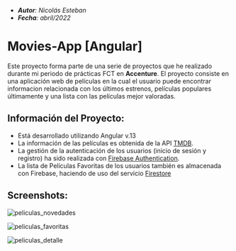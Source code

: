 - _**Autor**: Nicolás Esteban_
- _**Fecha**: abril/2022_


# Movies-App [Angular]
Este proyecto forma parte de una serie de proyectos que he realizado durante mi periodo de prácticas FCT en **Accenture**.
El proyecto consiste en una aplicación web de películas en la cual el usuario puede encontrar informacion relacionada con los últimos estrenos, películas populares últimamente y una lista con las películas mejor valoradas.

## Información del Proyecto:
- Está desarrollado utilizando Angular v.13
- La información de las películas es obtenida de la API [TMDB](themoviedb.org).
- La gestión de la autenticación de los usuarios (inicio de sesión y registro) ha sido realizada con [Firebase Authentication](https://firebase.google.com).
- La lista de Películas Favoritas de los usuarios también es almacenada con Firebase, haciendo de uso del servicio [Firestore](https://firebase.google.com)

## Screenshots:

![peliculas_novedades](https://user-images.githubusercontent.com/43449804/168979674-3eaada53-e68f-40a8-900b-e55df80da432.png)

![peliculas_favoritas](https://user-images.githubusercontent.com/43449804/168979714-4a6bef26-1b32-4669-acb1-75738c28c6c1.png)

![peliculas_detalle](https://user-images.githubusercontent.com/43449804/168979757-0f922ae4-bce4-40c4-b242-087251eafbd6.png)



